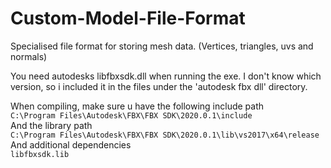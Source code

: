 # Custom-Model-File-Format
Specialised file format for storing mesh data. (Vertices, triangles, uvs and normals)

You need autodesks libfbxsdk.dll when running the exe. I don't know which version, so i included it in the files under the 'autodesk fbx dll' directory.

When compiling, make sure u have the following include path  
`C:\Program Files\Autodesk\FBX\FBX SDK\2020.0.1\include`  
And the library path  
`C:\Program Files\Autodesk\FBX\FBX SDK\2020.0.1\lib\vs2017\x64\release`  
And additional dependencies  
`libfbxsdk.lib`